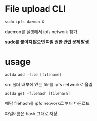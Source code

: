 # File upload CLI
```
sudo ipfs daemon &
```
daemon를 실행해서 ipfs network 참가


**sudo를 붙이지 않으면 파일 권한 관련 문제 발생**

# usage
```
aolda add -file [filename]
```
src 폴더 내부에 있는 file를 ipfs network로 올림

```
aolda get -filehash [filehash]
```
해당 filehash를 ipfs network로 부터 다운로드

파일이름은 hash 그대로 저장